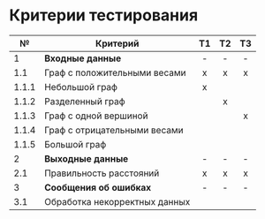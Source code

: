 # Критерии тестирования

| №     | Критерий                 | Т1 | Т2 | Т3 |
|-------|--------------------------|:--:|:--:|:--:|
| 1     | **Входные данные**       | -  | -  | -  |
| 1.1   | Граф с положительными весами | x  | x  | x  |
| 1.1.1 | Небольшой граф           | x  |    |    |
| 1.1.2 | Разделенный граф         |    | x  |    |
| 1.1.3 | Граф с одной вершиной    |    |    | x  |
| 1.1.4 | Граф с отрицательными весами |    |    |    |
| 1.1.5 | Большой граф             |    |    |    |
| 2     | **Выходные данные**      | -  | -  | -  |
| 2.1   | Правильность расстояний  | x  | x  | x  |
| 3     | **Сообщения об ошибках** | -  | -  | -  |
| 3.1   | Обработка некорректных данных | | | |